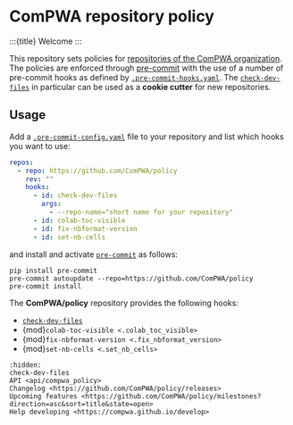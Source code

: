 # ComPWA repository policy

:::{title} Welcome
:::

This repository sets policies for [repositories of the ComPWA organization](https://github.com/orgs/ComPWA/repositories). The policies are enforced through [pre-commit](https://pre-commit.com) with the use of a number of pre-commit hooks as defined by [`.pre-commit-hooks.yaml`](../.pre-commit-hooks.yaml). The [`check-dev-files`](./check-dev-files.md) in particular can be used as a **cookie cutter** for new repositories.

## Usage

Add a [`.pre-commit-config.yaml`](https://pre-commit.com/index.html#adding-pre-commit-plugins-to-your-project) file to your repository and list which hooks you want to use:

```yaml
repos:
  - repo: https://github.com/ComPWA/policy
    rev: ""
    hooks:
      - id: check-dev-files
        args:
          - --repo-name="short name for your repository"
      - id: colab-toc-visible
      - id: fix-nbformat-version
      - id: set-nb-cells
```

and install and activate [`pre-commit`](https://pre-commit.com/#install) as follows:

```shell
pip install pre-commit
pre-commit autoupdate --repo=https://github.com/ComPWA/policy
pre-commit install
```

The **ComPWA/policy** repository provides the following hooks:

- [`check-dev-files`](./check-dev-files.md)
- {mod}`colab-toc-visible <.colab_toc_visible>`
- {mod}`fix-nbformat-version <.fix_nbformat_version>`
- {mod}`set-nb-cells <.set_nb_cells>`

```{toctree}
:hidden:
check-dev-files
API <api/compwa_policy>
Changelog <https://github.com/ComPWA/policy/releases>
Upcoming features <https://github.com/ComPWA/policy/milestones?direction=asc&sort=title&state=open>
Help developing <https://compwa.github.io/develop>
```
